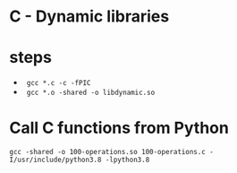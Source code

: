 # C - Dynamic libraries

# steps
* ``` gcc *.c -c -fPIC```
* ``` gcc *.o -shared -o libdynamic.so```

# Call C functions from Python
```gcc -shared -o 100-operations.so 100-operations.c -I/usr/include/python3.8 -lpython3.8```
